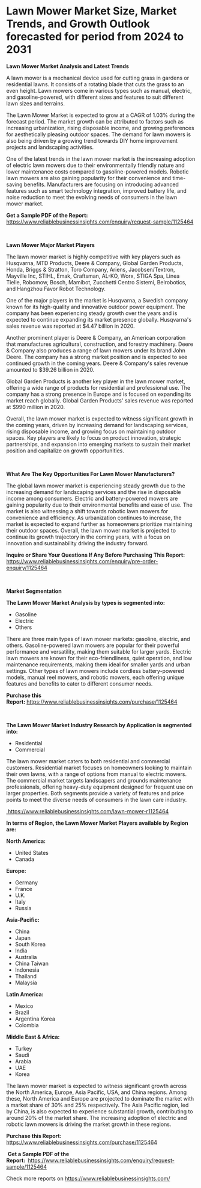 <p><h1>Lawn Mower Market Size, Market Trends, and Growth Outlook forecasted for period from 2024 to 2031</h1></p><p><strong>Lawn Mower Market Analysis and Latest Trends</strong></p>
<p><p>A lawn mower is a mechanical device used for cutting grass in gardens or residential lawns. It consists of a rotating blade that cuts the grass to an even height. Lawn mowers come in various types such as manual, electric, and gasoline-powered, with different sizes and features to suit different lawn sizes and terrains.</p><p>The Lawn Mower Market is expected to grow at a CAGR of 1.03% during the forecast period. The market growth can be attributed to factors such as increasing urbanization, rising disposable income, and growing preferences for aesthetically pleasing outdoor spaces. The demand for lawn mowers is also being driven by a growing trend towards DIY home improvement projects and landscaping activities.</p><p>One of the latest trends in the lawn mower market is the increasing adoption of electric lawn mowers due to their environmentally friendly nature and lower maintenance costs compared to gasoline-powered models. Robotic lawn mowers are also gaining popularity for their convenience and time-saving benefits. Manufacturers are focusing on introducing advanced features such as smart technology integration, improved battery life, and noise reduction to meet the evolving needs of consumers in the lawn mower market.</p></p>
<p><strong>Get a Sample PDF of the Report:&nbsp;</strong> <a href="https://www.reliablebusinessinsights.com/enquiry/request-sample/1125464">https://www.reliablebusinessinsights.com/enquiry/request-sample/1125464</a></p>
<p>&nbsp;</p>
<p><strong>Lawn Mower Major Market Players</strong></p>
<p><p>The lawn mower market is highly competitive with key players such as Husqvarna, MTD Products, Deere & Company, Global Garden Products, Honda, Briggs & Stratton, Toro Company, Ariens, Jacobsen/Textron, Mayville Inc, STIHL, Emak, Craftsman, AL-KO, Worx, STIGA Spa, Linea Tielle, Robomow, Bosch, Mamibot, Zucchetti Centro Sistemi, Belrobotics, and Hangzhou Favor Robot Technology.</p><p>One of the major players in the market is Husqvarna, a Swedish company known for its high-quality and innovative outdoor power equipment. The company has been experiencing steady growth over the years and is expected to continue expanding its market presence globally. Husqvarna's sales revenue was reported at $4.47 billion in 2020.</p><p>Another prominent player is Deere & Company, an American corporation that manufactures agricultural, construction, and forestry machinery. Deere & Company also produces a range of lawn mowers under its brand John Deere. The company has a strong market position and is expected to see continued growth in the coming years. Deere & Company's sales revenue amounted to $39.26 billion in 2020.</p><p>Global Garden Products is another key player in the lawn mower market, offering a wide range of products for residential and professional use. The company has a strong presence in Europe and is focused on expanding its market reach globally. Global Garden Products' sales revenue was reported at $990 million in 2020.</p><p>Overall, the lawn mower market is expected to witness significant growth in the coming years, driven by increasing demand for landscaping services, rising disposable income, and growing focus on maintaining outdoor spaces. Key players are likely to focus on product innovation, strategic partnerships, and expansion into emerging markets to sustain their market position and capitalize on growth opportunities.</p></p>
<p>&nbsp;</p>
<p><strong>What Are The Key Opportunities For Lawn Mower Manufacturers?</strong></p>
<p><p>The global lawn mower market is experiencing steady growth due to the increasing demand for landscaping services and the rise in disposable income among consumers. Electric and battery-powered mowers are gaining popularity due to their environmental benefits and ease of use. The market is also witnessing a shift towards robotic lawn mowers for convenience and efficiency. As urbanization continues to increase, the market is expected to expand further as homeowners prioritize maintaining their outdoor spaces. Overall, the lawn mower market is projected to continue its growth trajectory in the coming years, with a focus on innovation and sustainability driving the industry forward.</p></p>
<p><strong>Inquire or Share Your Questions If Any Before Purchasing This Report:</strong> <a href="https://www.reliablebusinessinsights.com/enquiry/pre-order-enquiry/1125464">https://www.reliablebusinessinsights.com/enquiry/pre-order-enquiry/1125464</a></p>
<p>&nbsp;</p>
<p><strong>Market Segmentation</strong></p>
<p><strong>The Lawn Mower Market Analysis by types is segmented into:</strong></p>
<p><ul><li>Gasoline</li><li>Electric</li><li>Others</li></ul></p>
<p><p>There are three main types of lawn mower markets: gasoline, electric, and others. Gasoline-powered lawn mowers are popular for their powerful performance and versatility, making them suitable for larger yards. Electric lawn mowers are known for their eco-friendliness, quiet operation, and low maintenance requirements, making them ideal for smaller yards and urban settings. Other types of lawn mowers include cordless battery-powered models, manual reel mowers, and robotic mowers, each offering unique features and benefits to cater to different consumer needs.</p></p>
<p><strong>Purchase this Report:&nbsp;</strong><a href="https://www.reliablebusinessinsights.com/purchase/1125464">https://www.reliablebusinessinsights.com/purchase/1125464</a></p>
<p>&nbsp;</p>
<p><strong>The Lawn Mower Market Industry Research by Application is segmented into:</strong></p>
<p><ul><li>Residential</li><li>Commercial</li></ul></p>
<p><p>The lawn mower market caters to both residential and commercial customers. Residential market focuses on homeowners looking to maintain their own lawns, with a range of options from manual to electric mowers. The commercial market targets landscapers and grounds maintenance professionals, offering heavy-duty equipment designed for frequent use on larger properties. Both segments provide a variety of features and price points to meet the diverse needs of consumers in the lawn care industry.</p></p>
<p><a href="https://www.reliablebusinessinsights.com/lawn-mower-r1125464">&nbsp;https://www.reliablebusinessinsights.com/lawn-mower-r1125464</a></p>
<p><strong>In terms of Region, the Lawn Mower Market Players available by Region are:</strong></p>
<p>
    <p> <strong> North America: </strong>
        <ul>
            <li>United States</li>
            <li>Canada</li>
        </ul>
        </p> 
    <p> <strong> Europe: </strong>
        <ul>
            <li>Germany</li>
            <li>France</li>
            <li>U.K.</li>
            <li>Italy</li>
            <li>Russia</li>
        </ul>
        </p> 
    <p> <strong> Asia-Pacific: </strong>
        <ul>
            <li>China</li>
            <li>Japan</li>
            <li>South Korea</li>
            <li>India</li>
            <li>Australia</li>
            <li>China Taiwan</li>
            <li>Indonesia</li>
            <li>Thailand</li>
            <li>Malaysia</li>
        </ul>
        </p> 
    <p> <strong> Latin America: </strong>
        <ul>
            <li>Mexico</li>
            <li>Brazil</li>
            <li>Argentina Korea</li>
            <li>Colombia</li>
        </ul>
        </p> 
    <p> <strong> Middle East & Africa: </strong>
        <ul>
            <li>Turkey</li>
            <li>Saudi</li>
            <li>Arabia</li>
            <li>UAE</li>
            <li>Korea</li>
        </ul>
    </p>
    </p>
<p><p>The lawn mower market is expected to witness significant growth across the North America, Europe, Asia Pacific, USA, and China regions. Among these, North America and Europe are projected to dominate the market with a market share of 30% and 25% respectively. The Asia Pacific region, led by China, is also expected to experience substantial growth, contributing to around 20% of the market share. The increasing adoption of electric and robotic lawn mowers is driving the market growth in these regions.</p></p>
<p><strong>Purchase this Report: </strong><a href="https://www.reliablebusinessinsights.com/purchase/1125464">https://www.reliablebusinessinsights.com/purchase/1125464</a></p>
<p>&nbsp;<strong>Get a Sample PDF of the Report:&nbsp;&nbsp;</strong><a href="https://www.reliablebusinessinsights.com/enquiry/request-sample/1125464">https://www.reliablebusinessinsights.com/enquiry/request-sample/1125464</a></p>
<p><strong></strong></p>
<p>Check more reports on <a href="https://www.reliablebusinessinsights.com/">https://www.reliablebusinessinsights.com/</a></p>